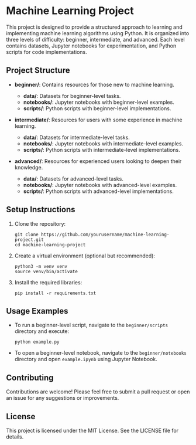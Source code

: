 # Machine Learning Project

This project is designed to provide a structured approach to learning and implementing machine learning algorithms using Python. It is organized into three levels of difficulty: beginner, intermediate, and advanced. Each level contains datasets, Jupyter notebooks for experimentation, and Python scripts for code implementations.

## Project Structure

- **beginner/**: Contains resources for those new to machine learning.
  - **data/**: Datasets for beginner-level tasks.
  - **notebooks/**: Jupyter notebooks with beginner-level examples.
  - **scripts/**: Python scripts with beginner-level implementations.

- **intermediate/**: Resources for users with some experience in machine learning.
  - **data/**: Datasets for intermediate-level tasks.
  - **notebooks/**: Jupyter notebooks with intermediate-level examples.
  - **scripts/**: Python scripts with intermediate-level implementations.

- **advanced/**: Resources for experienced users looking to deepen their knowledge.
  - **data/**: Datasets for advanced-level tasks.
  - **notebooks/**: Jupyter notebooks with advanced-level examples.
  - **scripts/**: Python scripts with advanced-level implementations.

## Setup Instructions

1. Clone the repository:
   ```
   git clone https://github.com/yourusername/machine-learning-project.git
   cd machine-learning-project
   ```

2. Create a virtual environment (optional but recommended):
   ```
   python3 -m venv venv
   source venv/bin/activate
   ```

3. Install the required libraries:
   ```
   pip install -r requirements.txt
   ```

## Usage Examples

- To run a beginner-level script, navigate to the `beginner/scripts` directory and execute:
  ```
  python example.py
  ```

- To open a beginner-level notebook, navigate to the `beginner/notebooks` directory and open `example.ipynb` using Jupyter Notebook.

## Contributing

Contributions are welcome! Please feel free to submit a pull request or open an issue for any suggestions or improvements.

## License

This project is licensed under the MIT License. See the LICENSE file for details.